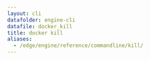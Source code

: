 ```yaml
---
layout: cli
datafolder: engine-cli
datafile: docker_kill
title: docker kill
aliases:
  - /edge/engine/reference/commandline/kill/
---
```

<!--
This page is automatically generated from Docker's source code. If you want to
suggest a change to the text that appears here, open a ticket or pull request
in the source repository on GitHub:

https://github.com/docker/cli
-->

